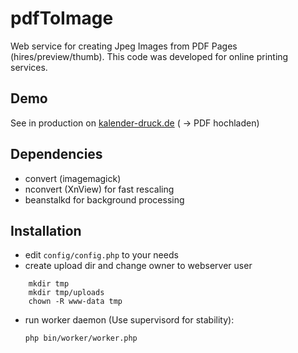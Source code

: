 # pdfToImage

Web service for creating Jpeg Images from PDF Pages (hires/preview/thumb). This code was developed for online printing services.

## Demo

   See in production on [kalender-druck.de](https://www.kalender-druck.de) ( -> PDF hochladen)

## Dependencies

  - convert (imagemagick)
  - nconvert (XnView) for fast rescaling
  - beanstalkd for background processing

## Installation

  - edit `config/config.php` to your needs
  - create upload dir and change owner to webserver user

```
    mkdir tmp
    mkdir tmp/uploads
    chown -R www-data tmp
```
  - run worker daemon (Use supervisord for stability):
    
    `php bin/worker/worker.php`
    